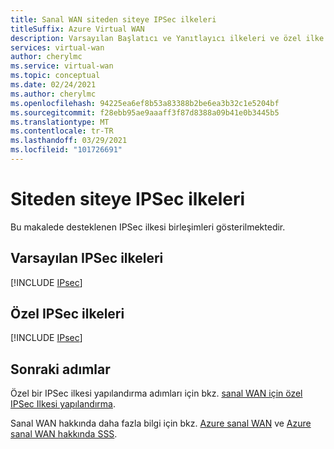 ```yaml
---
title: Sanal WAN siteden siteye IPSec ilkeleri
titleSuffix: Azure Virtual WAN
description: Varsayılan Başlatıcı ve Yanıtlayıcı ilkeleri ve özel ilke birleşimleri dahil olmak üzere Azure sanal WAN IPSec bağlantı ilkeleri hakkında bilgi edinin.
services: virtual-wan
author: cherylmc
ms.service: virtual-wan
ms.topic: conceptual
ms.date: 02/24/2021
ms.author: cherylmc
ms.openlocfilehash: 94225ea6ef8b53a83388b2be6ea3b32c1e5204bf
ms.sourcegitcommit: f28ebb95ae9aaaff3f87d8388a09b41e0b3445b5
ms.translationtype: MT
ms.contentlocale: tr-TR
ms.lasthandoff: 03/29/2021
ms.locfileid: "101726691"
---
```

# <a name="site-to-site-ipsec-policies"></a>Siteden siteye IPSec ilkeleri

Bu makalede desteklenen IPSec ilkesi birleşimleri gösterilmektedir.

## <a name="default-ipsec-policies"></a>Varsayılan IPSec ilkeleri

[!INCLUDE [IPsec](../../includes/virtual-wan-ipsec-include.md)]

## <a name="custom-ipsec-policies"></a>Özel IPSec ilkeleri

[!INCLUDE [IPsec](../../includes/virtual-wan-ipsec-custom-include.md)]

## <a name="next-steps"></a>Sonraki adımlar

Özel bir IPSec ilkesi yapılandırma adımları için bkz. [sanal WAN için özel IPSec Ilkesi yapılandırma](virtual-wan-custom-ipsec-portal.md).

Sanal WAN hakkında daha fazla bilgi için bkz. [Azure sanal WAN](virtual-wan-about.md) ve [Azure sanal WAN hakkında SSS](virtual-wan-faq.md).
